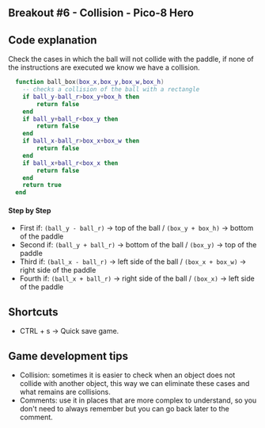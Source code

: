 ## Breakout #6 - Collision - Pico-8 Hero

## **Code explanation**

Check the cases in which the ball will not collide with the paddle, if none of the instructions are executed we know we have a collision.
```lua
  function ball_box(box_x,box_y,box_w,box_h)
  	-- checks a collision of the ball with a rectangle
  	if ball_y-ball_r>box_y+box_h then 
  		return false
  	end
  	if ball_y+ball_r<box_y then
  		return false
  	end
  	if ball_x-ball_r>box_x+box_w then
  		return false
  	end
  	if ball_x+ball_r<box_x then
  		return false
  	end
  	return true	
  end
```
#### **Step by Step**

- First  if: `(ball_y - ball_r)`  -> top of the ball        / `(box_y + box_h)` -> bottom of the paddle
- Second if: `(ball_y + ball_r)`  -> bottom of the ball     / `(box_y)`         -> top of the paddle
- Third  if: `(ball_x - ball_r)`  -> left side of the ball  / `(box_x + box_w)` -> right side of the paddle
- Fourth if: `(ball_x + ball_r)`  -> right side of the ball / `(box_x)`         -> left side of the paddle

## **Shortcuts**

- CTRL + s -> Quick save game.

## **Game development tips**

- Collision: sometimes it is easier to check when an object does not collide with another object, this way we can eliminate these cases and what remains are collisions.
- Comments: use it in places that are more complex to understand, so you don't need to always remember but you can go back later to the comment.
